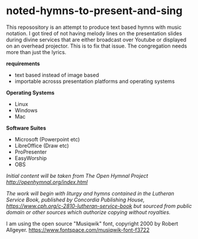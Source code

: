 # noted-hymns-to-present-and-sing

This reposository is an attempt to produce text based hymns with music notation.  I got tired of not having melody lines on the presentation slides during divine services that are either broadcast over Youtube or displayed on an overhead projector.  This is to fix that issue.  The congregation needs more than just the lyrics.

**requirements**
- text based instead of image based
- importable acrosss presentation platforms and operating systems

**Operating Systems**
- Linux
- Windows
- Mac
  
**Software Suites**
- Microsoft (Powerpoint etc)
- LibreOffice (Draw etc)
- ProPresenter
- EasyWorship
- OBS

*Initial content will be taken from The Open Hymnal Project http://openhymnal.org/index.html*
  
*The work will begin with liturgy and hymns contained in the Lutheran Service Book, published by Concordia Publishing House, https://www.cph.org/c-2810-lutheran-service-book but sourced from public domain or other sources which authorize copying without royalties.*


I am using the open source "Musiqwik" font, copyright 2000 by Robert Allgeyer. https://www.fontspace.com/musiqwik-font-f3722
